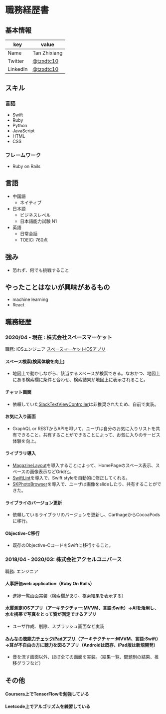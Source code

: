 # 職務経歴書

## 基本情報

|key|value|
|---|-----|
|Name|Tan Zhixiang|
|Twitter|[@tzxdtc10](https://twitter.com/tzxdtc10)|
|LinkedIn|[@tzxdtc10](https://www.linkedin.com/in/zhixiang-tan-0a9a8315b/)|

## スキル
### 言語
- Swift
- Ruby
- Python
- JavaScript
- HTML
- CSS

### フレームワーク
- Ruby on Rails

## 言語
- 中国語
  - ネイティブ
- 日本語
  - ビジネスレベル
  - 日本語能力試験 N1
- 英語
  - 日常会話
  - TOEIC: 760点

## 強み
- 恐れず、何でも挑戦すること

## やったことはないが興味があるもの
- machine learning
- React

## 職務経歴

### 2020/04 - 現在 : 株式会社スペースマーケット

職務: iOSエンジニア
[スペースマーケットiOSアプリ](https://apps.apple.com/jp/app/spacemarket-%E3%82%B9%E3%83%9A%E3%83%BC%E3%82%B9%E3%83%9E%E3%83%BC%E3%82%B1%E3%83%83%E3%83%88/id973447544)

#### スペース検索(検索体験を向上)
- 地図上で動かしながら、該当するスペースが検索できる。なおかつ、地図上にある検索欄に条件と合わせ、検索結果が地図上に表示されること。

#### チャット画面
- 依頼していた[SlackTextViewController](https://github.com/slackhq/SlackTextViewController)は非推奨されたため、自前で実装。

#### お気に入り画面
- GraphQL or RESTからAPIを叩いて、ユーザは自分のお気に入りリストを共有できること。共有することができることによって、お気に入りのサービス体験を向上。

#### ライブラリ導入
- [MagazineLayout](https://www.linkedin.com/in/zhixiang-tan-0a9a8315b/)を導入することによって、HomePageのスペース表示、スペースの画像表示などGrid化。
- [SwiftLint](https://github.com/realm/SwiftLint)を導入で、Swift styleを自動的に修正してくれる。
- [SKPhotoBrowser](https://github.com/suzuki-0000/SKPhotoBrowser)を導入で、ユーザは画像をslideしたり、共有することができた。

#### ライブライのバージョン更新
- 依頼しているライブラリのバージョンを更新し、CarthageからCocoaPodsに移行。

#### Objective-C移行
- 既存のObjective-CコードをSwiftに移行すること。

### 2018/04 - 2020/03: 株式会社アクセルユニバース 

職務: エンジニア

#### 人事評価web application（Ruby On Rails）
- 進捗一覧画面実装（検索欄があり、検索結果を表示する）

#### 水質測定iOSアプリ（アーキテクチャー:MVVM、言語:Swift）→AIを活用し、水を携帯で写真をとって質が測定できるアプリ
- ユーザ作成、削除、スプラッシュ画面など実装

#### [みんなの聴能力チェックiPadアプリ](https://u-s-d.co.jp/mimicare/)（アーキテクチャー:MVVM、言語:Swift）→耳が不自由の方に聴力を図るアプリ（Androidは既存、iPad版は新規開発）
- 音を流す画面以外、ほぼ全ての画面を実装。（結果一覧、問題別の結果、推移グラフなど）

## その他
#### Coursera上でTensorFlowを勉強している
#### Leetcode上でアルゴリズムを練習している
